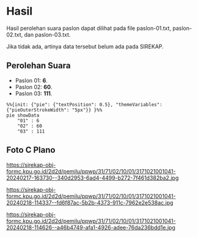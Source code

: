 # Hasil

Hasil perolehan suara paslon dapat dilihat pada file paslon-01.txt, paslon-02.txt, dan paslon-03.txt.

Jika tidak ada, artinya data tersebut belum ada pada SIREKAP.

## Perolehan Suara

 * Paslon 01: **6**.
 * Paslon 02: **60**.
 * Paslon 03: **111**.

```mermaid
%%{init: {"pie": {"textPosition": 0.5}, "themeVariables": {"pieOuterStrokeWidth": "5px"}} }%%
pie showData
    "01" : 6
    "02" : 60
    "03" : 111
```
## Foto C Plano

https://sirekap-obj-formc.kpu.go.id/2d2d/pemilu/ppwp/31/71/02/10/01/3171021001041-20240217-163730--340d2953-6ad4-4499-b272-7f461d382ba2.jpg

https://sirekap-obj-formc.kpu.go.id/2d2d/pemilu/ppwp/31/71/02/10/01/3171021001041-20240218-114337--fd6f87ac-5b2b-4373-911c-7962e2e538ac.jpg

https://sirekap-obj-formc.kpu.go.id/2d2d/pemilu/ppwp/31/71/02/10/01/3171021001041-20240218-114626--a46b4749-afa1-4926-adee-76da236bdd1e.jpg
